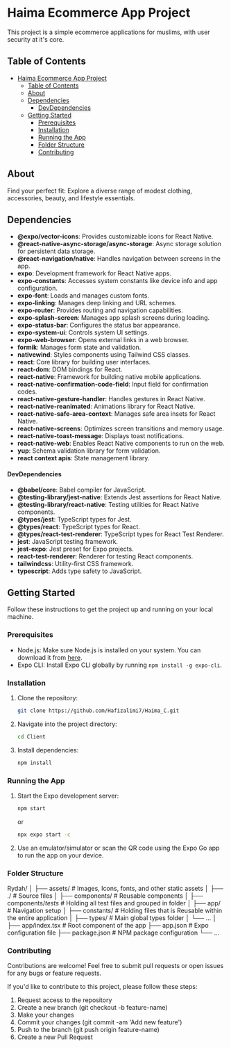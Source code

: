 # Haima Ecommerce App Project

This project is a simple ecommerce applications for muslims, with user security at it's core.

## Table of Contents

- [Haima Ecommerce App Project](#haima-ecommerce-app-project)
  - [Table of Contents](#table-of-contents)
  - [About](#about)
  - [Dependencies](#dependencies)
      - [DevDependencies](#devdependencies)
  - [Getting Started](#getting-started)
    - [Prerequisites](#prerequisites)
    - [Installation](#installation)
    - [Running the App](#running-the-app)
    - [Folder Structure](#folder-structure)
    - [Contributing](#contributing)

## About

Find your perfect fit: Explore a diverse range of modest clothing, accessories, beauty, and lifestyle essentials.

## Dependencies

- **@expo/vector-icons**: Provides customizable icons for React Native.
- **@react-native-async-storage/async-storage**: Async storage solution for persistent data storage.
- **@react-navigation/native**: Handles navigation between screens in the app.
- **expo**: Development framework for React Native apps.
- **expo-constants**: Accesses system constants like device info and app configuration.
- **expo-font**: Loads and manages custom fonts.
- **expo-linking**: Manages deep linking and URL schemes.
- **expo-router**: Provides routing and navigation capabilities.
- **expo-splash-screen**: Manages app splash screens during loading.
- **expo-status-bar**: Configures the status bar appearance.
- **expo-system-ui**: Controls system UI settings.
- **expo-web-browser**: Opens external links in a web browser.
- **formik**: Manages form state and validation.
- **nativewind**: Styles components using Tailwind CSS classes.
- **react**: Core library for building user interfaces.
- **react-dom**: DOM bindings for React.
- **react-native**: Framework for building native mobile applications.
- **react-native-confirmation-code-field**: Input field for confirmation codes.
- **react-native-gesture-handler**: Handles gestures in React Native.
- **react-native-reanimated**: Animations library for React Native.
- **react-native-safe-area-context**: Manages safe area insets for React Native.
- **react-native-screens**: Optimizes screen transitions and memory usage.
- **react-native-toast-message**: Displays toast notifications.
- **react-native-web**: Enables React Native components to run on the web.
- **yup**: Schema validation library for form validation.
- **react context apis**: State management library.

#### DevDependencies

- **@babel/core**: Babel compiler for JavaScript.
- **@testing-library/jest-native**: Extends Jest assertions for React Native.
- **@testing-library/react-native**: Testing utilities for React Native components.
- **@types/jest**: TypeScript types for Jest.
- **@types/react**: TypeScript types for React.
- **@types/react-test-renderer**: TypeScript types for React Test Renderer.
- **jest**: JavaScript testing framework.
- **jest-expo**: Jest preset for Expo projects.
- **react-test-renderer**: Renderer for testing React components.
- **tailwindcss**: Utility-first CSS framework.
- **typescript**: Adds type safety to JavaScript.


## Getting Started

Follow these instructions to get the project up and running on your local machine.

### Prerequisites

- Node.js: Make sure Node.js is installed on your system. You can download it from [here](https://nodejs.org/).
- Expo CLI: Install Expo CLI globally by running `npm install -g expo-cli`.

### Installation

1. Clone the repository:
   ```bash
   git clone https://github.com/Hafizalimi7/Haima_C.git
   ```
2. Navigate into the project directory:
   ```bash
   cd Client
   ```
3. Install dependencies:
   ```bash
   npm install
   ```

### Running the App

1. Start the Expo development server:
   ```bash
   npm start
   ```
   or
   ```bash
   npx expo start -c
   ```
2. Use an emulator/simulator or scan the QR code using the Expo Go app to run the app on your device.

### Folder Structure

Rydah/
│
├── assets/ # Images, Icons, fonts, and other static assets
│
├── ./ # Source files
│ ├── components/ # Reusable components
│ ├── components/_tests_ # Holding all test files and grouped in folder
│ ├── app/ # Navigation setup
│ ├── constants/ # Holding files that is Reusable within the entire application
│ ├── types/ # Main global types folder
│ └── ...
│
├── app/index.tsx # Root component of the app
├── app.json # Expo configuration file
├── package.json # NPM package configuration
└── ...

### Contributing

Contributions are welcome! Feel free to submit pull requests or open issues for any bugs or feature requests.

If you'd like to contribute to this project, please follow these steps:

1. Request access to the repository
2. Create a new branch (git checkout -b feature-name)
3. Make your changes
4. Commit your changes (git commit -am 'Add new feature')
5. Push to the branch (git push origin feature-name)
6. Create a new Pull Request
